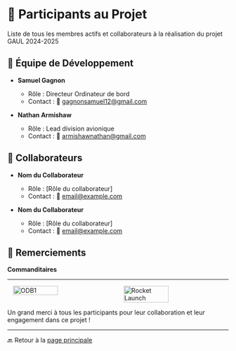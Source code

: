 # 👤 **Participants au Projet**

Liste de tous les membres actifs et collaborateurs à la réalisation du projet GAUL 2024-2025

## 👥 **Équipe de Développement**

- **Samuel Gagnon**
  - Rôle : Directeur Ordinateur de bord
  - Contact : 📧 [gagnonsamuel12@gmail.com](gagnonsamuel12@gmail.com)

- **Nathan Armishaw**
  - Rôle : Lead division avionique
  - Contact : 📧 [armishawnathan@gmail.com](armishawnathan@gmail.com)

## 🤝 **Collaborateurs**

- **Nom du Collaborateur**
  - Rôle : [Rôle du collaborateur]
  - Contact : 📧 [email@example.com](mailto:email@example.com)

- **Nom du Collaborateur**
  - Rôle : [Rôle du collaborateur]
  - Contact : 📧 [email@example.com](mailto:email@example.com)

## 🙏 **Remerciements**

**Commanditaires**

---

<div style="display: flex; justify-content: space-around;">
  <img src="./Participants/Équipe_Maia.jpg" alt="ODB1" width="45%">
  <img src="./Participants/Équipe_Road.jpg" alt="Rocket Launch" width="45%">
</div>

Un grand merci à tous les participants pour leur collaboration et leur engagement dans ce projet !

---

🔙 Retour à la [page principale](../README.md)
